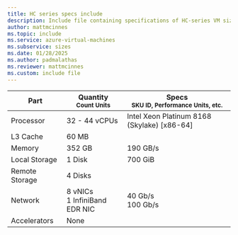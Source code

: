 ```yaml
---
title: HC series specs include
description: Include file containing specifications of HC-series VM sizes.
author: mattmcinnes
ms.topic: include
ms.service: azure-virtual-machines
ms.subservice: sizes
ms.date: 01/28/2025
ms.author: padmalathas
ms.reviewer: mattmcinnes
ms.custom: include file
---
```

| Part | Quantity <br><sup>Count Units | Specs <br><sup>SKU ID, Performance Units, etc.  |
|---|---|---|
| Processor      | 32 - 44 vCPUs     | Intel Xeon Platinum 8168 (Skylake) [x86-64] |
| L3 Cache       | 60 MB      |    |
| Memory         | 352 GB        | 190 GB/s  |
| Local Storage  | 1 Disk         | 700 GiB  |
| Remote Storage | 4 Disks        |  |
| Network        | 8 vNICs <br> 1 InfiniBand EDR NIC       | 40 Gb/s <br> 100 Gb/s |
| Accelerators   | None            |     |
